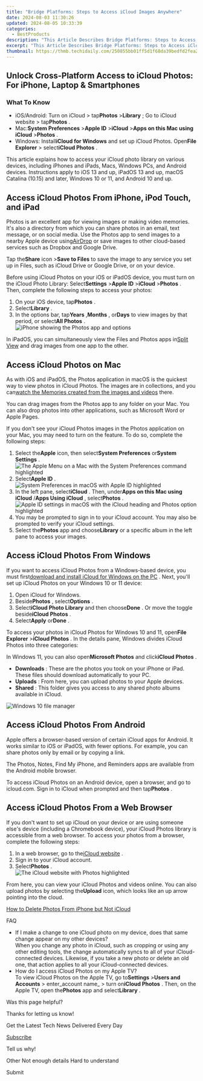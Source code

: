 ```yaml
---
title: "Bridge Platforms: Steps to Access iCloud Images Anywhere"
date: 2024-08-03 11:30:26
updated: 2024-08-05 10:33:39
categories:
  - BestProducts
description: "This Article Describes Bridge Platforms: Steps to Access iCloud Images Anywhere"
excerpt: "This Article Describes Bridge Platforms: Steps to Access iCloud Images Anywhere"
thumbnail: https://thmb.techidaily.com/250855bb01ff5d1f68da39bedfd2fea2571983e53726cd5cc186abc1510baddd.jpg
---
```


## Unlock Cross-Platform Access to iCloud Photos: For iPhone, Laptop & Smartphones
### What To Know

* iOS/Android: Turn on iCloud > tap**Photos** \>**Library** ; Go to iCloud website > tap**Photos** .
* Mac:**System Preferences** \>**Apple ID** \>**iCloud** \>**Apps on this Mac using iCloud** \>**Photos** .
* Windows: Install**iCloud for Windows** and set up iCloud Photos. Open**File Explorer** \> select**iCloud Photos** .

 This article explains how to access your iCloud photo library on various devices, including iPhones and iPads, Macs, Windows PCs, and Android devices. Instructions apply to iOS 13 and up, iPadOS 13 and up, macOS Catalina (10.15) and later, Windows 10 or 11, and Android 10 and up.

## Access iCloud Photos From iPhone, iPod Touch, and iPad

 ​Photos is an excellent app for viewing images or making video memories. It's also a directory from which you can share photos in an email, text message, or on social media. Use the Photos app to send images to a nearby Apple device using[AirDrop](https://www.lifewire.com/what-is-airdrop-how-does-it-work-1994512) or save images to other cloud-based services such as Dropbox and Google Drive.

 Tap the**Share** icon >**Save to Files** to save the image to any service you set up in Files, such as iCloud Drive or Google Drive, or on your device.

 Before using iCloud Photos on your iOS or iPadOS device, you must turn on the iCloud Photo Library: Select**Settings** \>**Apple ID** \>**iCloud** \>**Photos** . Then, complete the following steps to access your photos:  

1. On your iOS device, tap**Photos** .
2. Select**Library** .
3. In the options bar, tap**Years** ,**Months** , or**Days** to view images by that period, or select**All Photos** .  
![iPhone showing the Photos app and options](https://www.lifewire.com/thmb/XPOU0F5F0UI8M7wotn1r-220_Cw=/1500x0/filters:no_upscale():max_bytes(150000):strip_icc():format(webp)/001-access-your-icloud-photos-4160237-a804369bef5d49a3bc689a3977550fe4.jpg)

 In iPadOS, you can simultaneously view the Files and Photos apps in[Split View](https://www.lifewire.com/how-to-use-ipad-split-screen-4687495) and drag images from one app to the other.

## Access iCloud Photos on Mac

 As with iOS and iPadOS, the Photos application in macOS is the quickest way to view photos in iCloud Photos. The images are in collections, and you can[watch the Memories created from the images and videos](https://www.lifewire.com/how-to-create-photo-memories-on-the-ipad-4089908) there.

 You can drag images from the Photos app to any folder on your Mac. You can also drop photos into other applications, such as Microsoft Word or Apple Pages.

 If you don't see your iCloud Photos images in the Photos application on your Mac, you may need to turn on the feature. To do so, complete the following steps:

1. Select the**Apple** icon, then select**System Preferences** or**System Settings** .  
![The Apple Menu on a Mac with the System Preferences command highlighted](https://www.lifewire.com/thmb/T3OcI7y9tFRmLnISf6O6oqUfAiQ=/1500x0/filters:no_upscale():max_bytes(150000):strip_icc():format(webp)/001-how-to-delete-a-user-on-mac-4570933-0a85f7427df3471bbe29258883f2aaba.jpg)
2. Select**Apple ID** .  
![System Preferences in macOS with Apple ID highlighted](https://www.lifewire.com/thmb/MtZY142GLxqRgBGi8ySlodIEnx4=/1500x0/filters:no_upscale():max_bytes(150000):strip_icc():format(webp)/001-access-your-icloud-photos-4160237-6c1e6b2701964132aab689c971980af6.jpg)
3. In the left pane, select**iCloud** . Then, under**Apps on this Mac using iCloud** /**Apps Using iCloud** , select**Photos** .  
![Apple ID settings in macOS with the iCloud heading and Photos option highlighted](https://www.lifewire.com/thmb/pzrq6A7p9mU37yIFIrAm2TfxnYY=/1500x0/filters:no_upscale():max_bytes(150000):strip_icc():format(webp)/002-access-your-icloud-photos-4160237-10b449a2292143fb8d9e11ae4a621ed5.jpg)
4. You may be prompted to sign in to your iCloud account. You may also be prompted to verify your iCloud settings.
5. Select the**Photos** app and choose**Library** or a specific album in the left pane to access your images.

## Access iCloud Photos From Windows

 If you want to access iCloud Photos from a Windows-based device, you must first[download and install iCloud for Windows on the PC](https://support.apple.com/103232) . Next, you'll set up iCloud Photos on your Windows 10 or 11 device:

1. Open iCloud for Windows.
2. Beside**Photos** , select**Options** .
3. Select**iCloud Photo Library** and then choose**Done** . Or move the toggle beside**iCloud Photos** .
4. Select**Apply** or**Done** .

 To access your photos in iCloud Photos for Windows 10 and 11, open**File Explorer** \>**iCloud Photos** . In the details pane, Windows divides iCloud Photos into three categories:

 In Windows 11, you can also open**Microsoft Photos** and click**iCloud Photos** .

* **Downloads** : These are the photos you took on your iPhone or iPad. These files should download automatically to your PC.
* **Uploads** : From here, you can upload photos to your Apple devices.
* **Shared** : This folder gives you access to any shared photo albums available in iCloud.

![Windows 10 file manager](https://www.lifewire.com/thmb/FYGcmhc9m7c6SP6Leb4X2OaRvGU=/1500x0/filters:no_upscale():max_bytes(150000):strip_icc():format(webp)/windows-icloud-5aa2a91b1f4e1300374ae223.png)

## Access iCloud Photos From Android

 Apple offers a browser-based version of certain iCloud apps for Android. It works similar to iOS or iPadOS, with fewer options. For example, you can share photos only by email or by copying a link.

 The Photos, Notes, Find My iPhone, and Reminders apps are available from the Android mobile browser.

 To access iCloud Photos on an Android device, open a browser, and go to icloud.com. Sign in to iCloud when prompted and then tap**Photos** .

## Access iCloud Photos From a Web Browser

 If you don't want to set up iCloud on your device or are using someone else's device (including a Chromebook device), your iCloud Photos library is accessible from a web browser. To access your photos from a browser, complete the following steps:

1. In a web browser, go to the[iCloud website](https://www.icloud.com/) .
2. Sign in to your iCloud account.
3. Select**Photos** .  
![The iCloud website with Photos highlighted](https://www.lifewire.com/thmb/ePCGVfjc_bWJr9T6xV_3HLmm6V0=/1500x0/filters:no_upscale():max_bytes(150000):strip_icc():format(webp)/002-access-your-icloud-photos-4160237-15b8407b6147418bb429fd745e0ea6f3.jpg)

 From here, you can view your iCloud Photos and videos online. You can also upload photos by selecting the**Upload** icon, which looks like an up arrow pointing into the cloud.

[How to Delete Photos From iPhone but Not iCloud](https://www.lifewire.com/delete-photos-from-iphone-but-not-icloud-5219768)

 FAQ

* If I make a change to one iCloud photo on my device, does that same change appear on my other devices?  
 When you change any photo in iCloud, such as cropping or using any other editing tools, the change automatically syncs to all of your iCloud-connected devices. Likewise, if you take a new photo or delete an old one, that action applies to all your iCloud-connected devices.
* How do I access iCloud Photos on my Apple TV?  
 To view iCloud Photos on the Apple TV, go to**Settings** \>**Users and Accounts** \> enter_account name_ \> turn on**iCloud Photos** . Then, on the Apple TV, open the**Photos** app and select**Library** .

Was this page helpful?

Thanks for letting us know!

 Get the Latest Tech News Delivered Every Day

[Subscribe](https://www.lifewire.com/#)

Tell us why!

 Other  Not enough details  Hard to understand

 Submit

<ins class="adsbygoogle"
     style="display:block"
     data-ad-format="autorelaxed"
     data-ad-client="ca-pub-7571918770474297"
     data-ad-slot="1223367746"></ins>



<ins class="adsbygoogle"
     style="display:block"
     data-ad-client="ca-pub-7571918770474297"
     data-ad-slot="8358498916"
     data-ad-format="auto"
     data-full-width-responsive="true"></ins>
